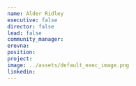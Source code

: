 ```yaml
---
name: Alder Ridley
executive: false
director: false
lead: false
community_manager: 
erevna:    
position:  
project:  
image: ../assets/default_exec_image.png
linkedin: 
---
```


